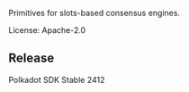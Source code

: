 Primitives for slots-based consensus engines.

License: Apache-2.0


## Release

Polkadot SDK Stable 2412
